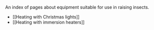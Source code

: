 An index of pages about equipment suitable for use in raising insects.

* [[Heating with Christmas lights]]
* [[Heating with immersion heaters]]